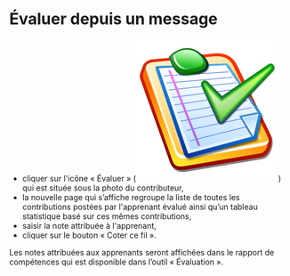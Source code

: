 # Évaluer depuis un message

* cliquer sur l'icône « Évaluer » \(![](../../.gitbook/assets/image108%20%281%29.svg)\) qui est située sous la photo du contributeur,
* la nouvelle page qui s’affiche regroupe la liste de toutes les contributions postées par l'apprenant évalué ainsi qu’un tableau statistique basé sur ces mêmes contributions,
* saisir la note attribuée à l'apprenant,
* cliquer sur le bouton « Coter ce fil ».

Les notes attribuées aux apprenants seront affichées dans le rapport de compétences qui est disponible dans l’outil « Évaluation ».

